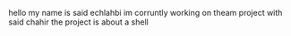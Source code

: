 hello my name is said echlahbi im corruntly working on theam project with said chahir 
the project is about a shell 